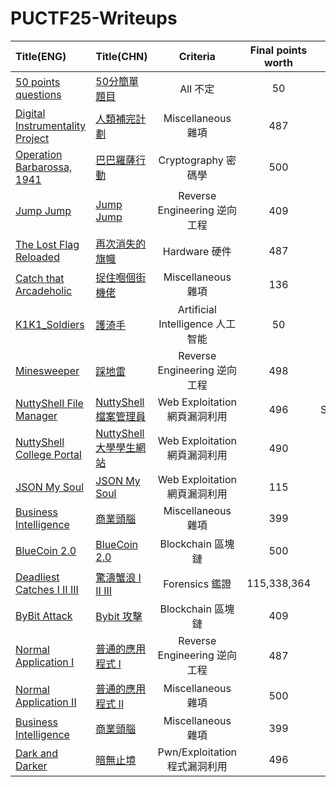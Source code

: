 # PUCTF25-Writeups

|Title(ENG)|Title(CHN)|Criteria|Final points worth|Writeup Author|
|:------------|:------------|:------:|:------:|:------:|
|[50 points questions](https://nuttyshell.notion.site/Guide-of-Beginner-Challenges-1ccd5c0f2b068034b994d631712f4dc0)|[50分簡單題目](https://nuttyshell.notion.site/Guide-of-Beginner-Challenges-1ccd5c0f2b068034b994d631712f4dc0)|All 不定|50|NuttyShell|
|[Digital Instrumentality Project](https://github.com/TaokyleYT/PUCTF25-Digital_Instrumentality_Project-Writeup)|[人類補完計劃](https://github.com/TaokyleYT/PUCTF25-Digital_Instrumentality_Project-Writeup)|Miscellaneous 雜項|487|Taokyle|
|[Operation Barbarossa, 1941](https://github.com/TaokyleYT/PUCTF25-Operation_Barbarossa_1941-Writeup)|[巴巴羅薩行動](https://github.com/TaokyleYT/PUCTF25-Operation_Barbarossa_1941-Writeup)|Cryptography 密碼學|500|Taokyle|
|[Jump Jump](https://github.com/TaokyleYT/PUCTF25-Jump_Jump-Writeup)|[Jump Jump](https://github.com/TaokyleYT/PUCTF25-Jump_Jump-Writeup)|Reverse Engineering 逆向工程|409|Taokyle|
|[The Lost Flag Reloaded](https://github.com/TaokyleYT/PUCTF25-The_Lost_Flag_Reloaded-Writeup)|[再次消失的旗幟](https://github.com/TaokyleYT/PUCTF25-The_Lost_Flag_Reloaded-Writeup)|Hardware 硬件|487|Taokyle|
|[Catch that Arcadeholic](https://github.com/TaokyleYT/PUCTF25-Catch_that_Arcadeholic-Writeup)|[捉住嗰個街機佬](https://github.com/TaokyleYT/PUCTF25-Catch_that_Arcadeholic-Writeup)|Miscellaneous 雜項|136|Taokyle|
|[K1K1_Soldiers](https://github.com/TaokyleYT/PUCTF25-K1K1_Soldiers-Writeup)|[護渏手](https://github.com/TaokyleYT/PUCTF25-K1K1_Soldiers-Writeup)|Artificial Intelligence 人工智能|50|Taokyle|
|[Minesweeper](https://github.com/TaokyleYT/PUCTF25-Minesweeper-Writeup)|[踩地雷](https://github.com/TaokyleYT/PUCTF25-Minesweeper-Writeup)|Reverse Engineering 逆向工程|498|Taokyle|
|[NuttyShell File Manager](https://qiita.com/tournip/items/90da8ff66d2113c08ce8#introduction)|[NuttyShell 檔案管理員](https://qiita.com/tournip/items/90da8ff66d2113c08ce8#introduction)|Web Exploitation 網頁漏洞利用|496|S017_Kadoorie|
|[NuttyShell College Portal](https://hackmd.io/@YMD/SJBSCbZ1lg#NuttyShell-College-Portal)|[NuttyShell 大學學生網站](https://hackmd.io/@YMD/SJBSCbZ1lg#NuttyShell-College-Portal)|Web Exploitation 網頁漏洞利用|490|YMD|
|[JSON My Soul](https://hackmd.io/@YMD/SJBSCbZ1lg#JSON-My-Soul)|[JSON My Soul](https://hackmd.io/@YMD/SJBSCbZ1lg#JSON-My-Soul)|Web Exploitation 網頁漏洞利用|115|YMD|
|[Business Intelligence](https://hackmd.io/@YMD/SJBSCbZ1lg#Business-Intelligence)|[商業頭腦](https://hackmd.io/@YMD/SJBSCbZ1lg#Business-Intelligence)|Miscellaneous 雜項|399|YMD|
|[BlueCoin 2.0](https://hackmd.io/@YMD/SJBSCbZ1lg#BlueCoin-20)|[BlueCoin 2.0](https://hackmd.io/@YMD/SJBSCbZ1lg#BlueCoin-20)|Blockchain 區塊鏈|500|YMD|
|[Deadliest Catches I II III](https://github.com/ryanlaw123/puctf25/tree/main/Forensics)|[驚濤蟹浪 I II III](https://github.com/ryanlaw123/puctf25/tree/main/Forensics)|Forensics 鑑證|115,338,364|T003_Chill Player|
|[ByBit Attack](https://github.com/ryanlaw123/puctf25/blob/main/Blockchain/Bybit%20Attack.md#bybit-attack)|[Bybit 攻擊](https://github.com/ryanlaw123/puctf25/blob/main/Blockchain/Bybit%20Attack.md#bybit-attack)|Blockchain 區塊鏈|409|T003_Chill Player|
|[Normal Application I](https://github.com/ryanlaw123/puctf25/blob/main/Reverse%20Engineering/Normal%20Application%20I.md#normal-application-i)|[普通的應用程式 I](https://github.com/ryanlaw123/puctf25/blob/main/Reverse%20Engineering/Normal%20Application%20I.md#normal-application-i)|Reverse Engineering 逆向工程|487|T003_Chill Player|
|[Normal Application II](https://github.com/ryanlaw123/puctf25/blob/main/Miscellaneous/Normal%20Application%20II.md#normal-application-ii)|[普通的應用程式 II](https://github.com/ryanlaw123/puctf25/blob/main/Miscellaneous/Normal%20Application%20II.md#normal-application-ii)|Miscellaneous 雜項|500|T003_Chill Player|
|[Business Intelligence](https://github.com/ryanlaw123/puctf25/blob/main/Miscellaneous/Business%20Intelligence.md#business-intelligence)|[商業頭腦](https://github.com/ryanlaw123/puctf25/blob/main/Miscellaneous/Business%20Intelligence.md#business-intelligence)|Miscellaneous 雜項|399|T003_Chill Player|
|[Dark and Darker](https://github.com/SleepingDragon22/nuttyshell-ctf-25-writeup/blob/master/darker.md)|[暗無止境](https://github.com/SleepingDragon22/nuttyshell-ctf-25-writeup/blob/master/darker.md)|Pwn/Exploitation 程式漏洞利用|496|Aiden|
